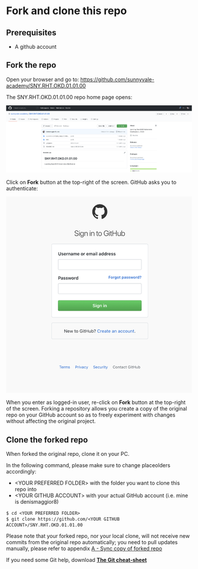# Fork and clone this repo

## Prerequisites

- A github account

## Fork the repo

Open your browser and go to: https://github.com/sunnyvale-academy/SNY.RHT.OKD.01.01.00

The SNY.RHT.OKD.01.01.00 repo home page opens:

![GitHub](img/1.png)

Click on **Fork** button at the top-right of the screen. GitHub asks you to authenticate:

![GitHub](img/2.png)

When you enter as logged-in user, re-click on **Fork** button at the top-right of the screen. Forking a repository allows you create a copy of the original repo on your GitHub account so as to freely experiment with changes without affecting the original project.

## Clone the forked repo

When forked the original repo, clone it on your PC.

In the following command, please make sure to change placeolders accordingly:

- \<YOUR PREFERRED FOLDER\> with the folder you want to clone this repo into
- \<YOUR GITHUB ACCOUNT\>  with your actual GitHub account (i.e. mine is denismaggior8)

```
$ cd <YOUR PREFERRED FOLDER>
$ git clone https://github.com/<YOUR GITHUB ACCOUNT>/SNY.RHT.OKD.01.01.00
```

Please note that your forked repo, nor your local clone, will not receive new commits from the original repo automatically; you need to pull updates manually, please refer to appendix [A - Sync copy of forked repo](../../appendices/A-Sync_copy_of_forked_repo/README.md)

If you need some Git help, download [**The Git cheat-sheet**](https://www.atlassian.com/dam/jcr:8132028b-024f-4b6b-953e-e68fcce0c5fa/atlassian-git-cheatsheet.pdf)